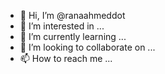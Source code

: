 - 👋 Hi, I’m @ranaahmeddot
- 👀 I’m interested in ...
- 🌱 I’m currently learning ...
- 💞️ I’m looking to collaborate on ...
- 📫 How to reach me ...

<!---
ranaahmeddot/ranaahmeddot is a ✨ special ✨ repository because its `README.md` (this file) appears on your GitHub profile.
You can click the Preview link to take a look at your changes.
--->

